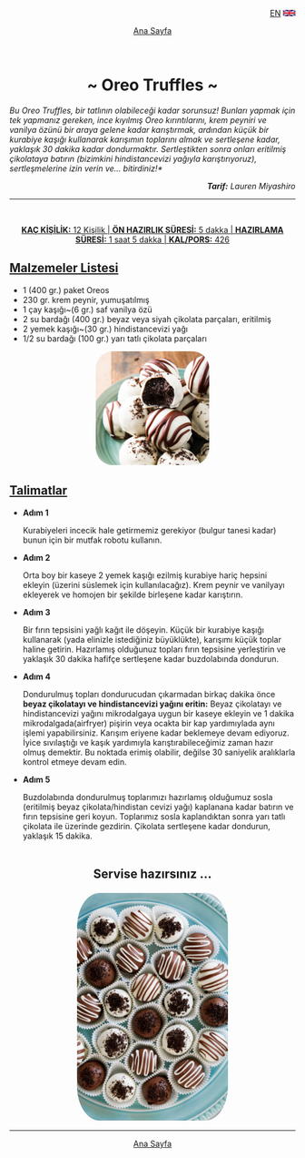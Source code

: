 <p align="right">
 <a href="https://github.com/Overated/Kodluyoruz-FrontEnd-Homeworks/blob/main/HTML/Homework-3/Eng.Md#-oreo-truffles-">EN</a>
 <img for="lang-select" height="11px" src="https://raw.githubusercontent.com/Overated/Kodluyoruz-FrontEnd-Homeworks/730c9918cdaf8467bdda8d234eba5ff20b9d8532/HTML/Homework-3/Img/United-Kingdom-Flag.svg" alt="United-Kingdom-Flag">
</p>
<p align="center">
<a href="https://github.com/Overated/Kodluyoruz-FrontEnd-Homeworks/tree/main/HTML/Homework-3#-oreo-truffles-">Ana Sayfa</a>
</p>
<br>

**<h1 align="center">~ Oreo Truffles ~</h1>**

<em> Bu Oreo Truffles, bir tatlının olabileceği kadar sorunsuz! Bunları yapmak için tek yapmanız gereken, ince kıyılmış Oreo kırıntılarını, krem peyniri ve vanilya özünü bir araya gelene kadar karıştırmak, ardından küçük bir kurabiye kaşığı kullanarak karışımın toplarını almak ve sertleşene kadar, yaklaşık 30 dakika kadar dondurmaktır. Sertleştikten sonra onları eritilmiş çikolataya batırın (bizimkini hindistancevizi yağıyla karıştırıyoruz), sertleşmelerine izin verin ve... bitirdiniz!\*

<p align="right"><b>Tarif:</b> Lauren Miyashiro</p>
</em>

<hr>
<br>
<p align="center">
<u><b>KAÇ KİŞİLİK:</b> 12 Kişilik | <b>ÖN HAZIRLIK SÜRESİ:</b> 5 dakka | <b>HAZIRLAMA SÜRESİ:</b> 1 saat 5 dakka | <b>KAL/PORS:</b> 426</u>
</p>

**<u><h2>Malzemeler Listesi</h2></ins>**</u>

- 1 (400 gr.) paket Oreos
- 230 gr. krem peynir, yumuşatılmış
- 1 çay kaşığı~(6 gr.) saf vanilya özü
- 2 su bardağı (400 gr.) beyaz veya siyah çikolata parçaları, eritilmiş
- 2 yemek kaşığı~(30 gr.) hindistancevizi yağı
- 1/2 su bardağı (100 gr.) yarı tatlı çikolata parçaları

<p align="center">
            <img style="border-radius: 15%;" height="200px" src="https://raw.githubusercontent.com/Overated/Kodluyoruz-FrontEnd-Homeworks/main/HTML/Homework-3/Img/oreo-truffles-pin-1544220958.jpg" alt="oreo-truffles-pin-1544220958">
</p>

**<u><h2>Talimatlar</h2></ins>**</u>

- **Adım 1**

  Kurabiyeleri incecik hale getirmemiz gerekiyor (bulgur tanesi kadar) bunun için bir mutfak robotu kullanın.

- **Adım 2**

  Orta boy bir kaseye 2 yemek kaşığı ezilmiş kurabiye hariç hepsini ekleyin (üzerini süslemek için kullanılacağız). Krem peynir ve vanilyayı ekleyerek ve homojen bir şekilde birleşene kadar karıştırın.

- **Adım 3**

  Bir fırın tepsisini yağlı kağıt ile döşeyin. Küçük bir kurabiye kaşığı kullanarak (yada elinizle istediğiniz büyüklükte), karışımı küçük toplar haline getirin. Hazırlamış olduğunuz topları fırın tepsisine yerleştirin ve yaklaşık 30 dakika hafifçe sertleşene kadar buzdolabında dondurun.

- **Adım 4**

  Dondurulmuş topları dondurucudan çıkarmadan birkaç dakika önce **beyaz çikolatayı ve hindistancevizi yağını eritin:** Beyaz çikolatayı ve hindistancevizi yağını mikrodalgaya uygun bir kaseye ekleyin ve 1 dakika mikrodalgada(airfryer) pişirin veya ocakta bir kap yardımıylada aynı işlemi yapabilirsiniz. Karışım eriyene kadar beklemeye devam ediyoruz. İyice sıvılaştığı ve kaşık yardımıyla karıştırabileceğimiz zaman hazır olmuş demektir. Bu noktada erimiş olabilir, değilse 30 saniyelik aralıklarla kontrol etmeye devam edin.

- **Adım 5**

  Buzdolabında dondurulmuş toplarımızı hazırlamış olduğumuz sosla (eritilmiş beyaz çikolata/hindistan cevizi yağı) kaplanana kadar batırın ve fırın tepsisine geri koyun. Toplarımız sosla kaplandıktan sonra yarı tatlı çikolata ile üzerinde gezdirin. Çikolata sertleşene kadar dondurun, yaklaşık 15 dakika.
  <br><br>

## <p align="center"><b>Servise hazırsınız ...</b></p>

<p align="center">
            <img style="border-radius: 15%" height="400" src="https://raw.githubusercontent.com/Overated/Kodluyoruz-FrontEnd-Homeworks/main/HTML/Homework-3/Img/oreo-balls-14-600x900.jpg" alt="oreo-balls-14-600x900">
</p>
<hr>
<p align="center"><a href="https://github.com/Overated/Kodluyoruz-FrontEnd-Homeworks/tree/main/HTML/Homework-3#-oreo-truffles-">Ana Sayfa</a></p>
